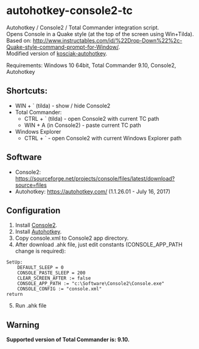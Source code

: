 # autohotkey-console2-tc
Autohotkey / Console2 / Total Commander integration script.  
Opens Console in a Quake style (at the top of the screen using Win+Tilda).  
Based on: http://www.instructables.com/id/%22Drop-Down%22%2c-Quake-style-command-prompt-for-Window/.  
Modified version of [kosciak-autohotkey](https://code.google.com/archive/p/kosciak-autohotkey/).  

Requirements:
Windows 10 64bit, Total Commander 9.10, Console2, Autohotkey

## Shortcuts:
- WIN + ` (tilda) - show / hide Console2
- Total Commander:
  - CTRL + ` (tilda) - open Console2 with current TC path
  - WIN + A (in Console2) - paste current TC path
- Windows Explorer
  - CTRL + ` - open Console2 with current Windows Explorer path

## Software
- Console2: https://sourceforge.net/projects/console/files/latest/download?source=files
- Autohotkey: https://autohotkey.com/ (1.1.26.01 - July 16, 2017)

## Configuration
1. Install [Console2](https://sourceforge.net/projects/console/files/latest/download?source=files).
2. Install [Autohotkey](https://autohotkey.com/download/).
3. Copy console.xml to Console2 app directory.
4. After download .ahk file, just edit constants (CONSOLE_APP_PATH change is required):
```
SetUp:
	DEFAULT_SLEEP = 0
	CONSOLE_PASTE_SLEEP = 200
	CLEAR_SCREEN_AFTER := false
	CONSOLE_APP_PATH := "c:\Software\Console2\Console.exe"
	CONSOLE_CONFIG := "console.xml"
return
```
5. Run .ahk file

## Warning
**Supported version of Total Commander is: 9.10.**
